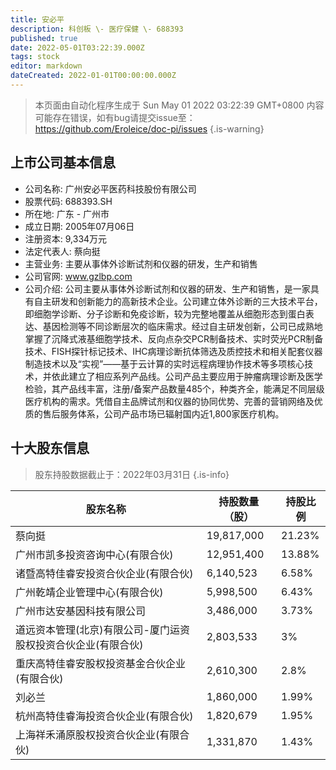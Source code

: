 ```yaml
---
title: 安必平
description: 科创板 \- 医疗保健 \- 688393
published: true
date: 2022-05-01T03:22:39.000Z
tags: stock
editor: markdown
dateCreated: 2022-01-01T00:00:00.000Z
---
```


> 本页面由自动化程序生成于 Sun May 01 2022 03:22:39 GMT+0800
> 内容可能存在错误，如有bug请提交issue至：https://github.com/Eroleice/doc-pi/issues
{.is-warning}

## 上市公司基本信息
- 公司名称: 广州安必平医药科技股份有限公司
- 股票代码: 688393.SH
- 所在地: 广东 - 广州市
- 成立日期: 2005年07月06日
- 注册资本: 9,334万元
- 法定代表人: 蔡向挺
- 主营业务: 主要从事体外诊断试剂和仪器的研发，生产和销售
- 公司官网: www.gzlbp.com
- 公司介绍: 公司主要从事体外诊断试剂和仪器的研发、生产和销售，是一家具有自主研发和创新能力的高新技术企业。公司建立体外诊断的三大技术平台，即细胞学诊断、分子诊断和免疫诊断，较为完整地覆盖从细胞形态到蛋白表达、基因检测等不同诊断层次的临床需求。经过自主研发创新，公司已成熟地掌握了沉降式液基细胞学技术、反向点杂交PCR制备技术、实时荧光PCR制备技术、FISH探针标记技术、IHC病理诊断抗体筛选及质控技术和相关配套仪器制造技术以及“实视”——基于云计算的实时远程病理协作技术等多项核心技术，并依此建立了相应系列产品线。公司产品主要应用于肿瘤病理诊断及医学检验，其产品线丰富，注册/备案产品数量485个，种类齐全，能满足不同层级医疗机构的需求。凭借自主品牌试剂和仪器的协同优势、完善的营销网络及优质的售后服务体系，公司产品市场已辐射国内近1,800家医疗机构。


## 十大股东信息
> 股东持股数据截止于：2022年03月31日
{.is-info}

| 股东名称 | 持股数量（股） | 持股比例 |
| --- | --- | --- |
| 蔡向挺 | 19,817,000 | 21.23% |
| 广州市凯多投资咨询中心(有限合伙) | 12,951,400 | 13.88% |
| 诸暨高特佳睿安投资合伙企业(有限合伙) | 6,140,523 | 6.58% |
| 广州乾靖企业管理中心(有限合伙) | 5,998,500 | 6.43% |
| 广州市达安基因科技有限公司 | 3,486,000 | 3.73% |
| 道远资本管理(北京)有限公司-厦门运资股权投资合伙企业(有限合伙) | 2,803,533 | 3% |
| 重庆高特佳睿安股权投资基金合伙企业(有限合伙) | 2,610,300 | 2.8% |
| 刘必兰 | 1,860,000 | 1.99% |
| 杭州高特佳睿海投资合伙企业(有限合伙) | 1,820,679 | 1.95% |
| 上海祥禾涌原股权投资合伙企业(有限合伙) | 1,331,870 | 1.43% |




